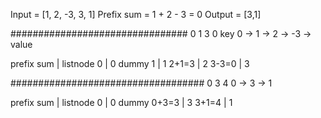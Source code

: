 ​Input = [1, 2, -3, 3, 1]
Prefix sum = 1 + 2 - 3 = 0
Output = [3,1]

################################
0    1    3     0           key
0 -> 1 -> 2 -> -3 ->       value

prefix sum | listnode
    0      |      0        dummy
    1      |      1	
  2+1=3    |      2
  3-3=0    |      3
		
###################################
0    3    4
0 -> 3 -> 1

prefix sum | listnode
    0      |      0       dummy
  0+3=3    |      3
  3+1=4    |      1
